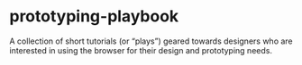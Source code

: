 # prototyping-playbook
A collection of short tutorials (or “plays”) geared towards designers who are interested in using the browser for their design and prototyping needs.
